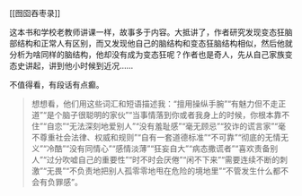 [[囫囵吞枣录]]

这本书和学校老教师讲课一样，故事多于内容。大抵讲了，作者研究发现变态狂脑部结构和正常人有区别，而又发现他自己的脑结构和变态狂脑结构相似，然后他就分析为啥同样的脑结构，他却没有成为变态狂呢？作者也是奇人，先从自己家族变态史讲起，讲到他小时候到近况……

不值得看，有段话有点癫。

> 想想看，他们用这些词汇和短语描述我：“擅用操纵手腕”“有魅力但不走正道”“是个脑子很聪明的家伙”“当事情落到你或者我身上的时候，你根本靠不住”“自恋”“无法深刻地爱别人”“没有羞耻感”“毫无顾忌”“狡诈的谎言家”“毫不尊重社会法律、权威和规则”“自有一套道德标准”“不可靠”“彻底的无情无义”“冷酷”“没有同情心”“感情淡薄”“狂妄自大”“病态撒谎者”“喜欢责备别人”“过分吹嘘自己的重要性”“时不时会厌倦”“闲不下来”“需要连续不断的刺激”“无畏”“不负责地把别人孤零零地甩在危险的境地里”“不管发生什么都不会有负罪感”。